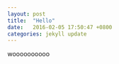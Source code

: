 ```yaml
---
layout: post
title:  "Hello"
date:   2016-02-05 17:50:47 +0800
categories: jekyll update
---
```


woooooooooo

[jekyll-docs]: http://jekyllrb.com/docs/home
[jekyll-gh]: https://github.com/jekyll/jekyll
[jekyll-talk]: https://talk.jekyllrb.com/